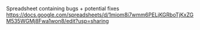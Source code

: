 Spreadsheet containing bugs + potential fixes
https://docs.google.com/spreadsheets/d/1miom8i7wmm6PELjKGRboTjKxZGM535WGMj8Fwa1won8/edit?usp=sharing

